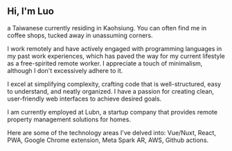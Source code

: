 ## Hi, I'm Luo

a Taiwanese currently residing in Kaohsiung. You can often find me in coffee shops, tucked away in unassuming corners.

I work remotely and have actively engaged with programming languages in my past work experiences, which has paved the way for my current lifestyle as a free-spirited remote worker. I appreciate a touch of minimalism, although I don't excessively adhere to it.

I excel at simplifying complexity, crafting code that is well-structured, easy to understand, and neatly organized. I have a passion for creating clean, user-friendly web interfaces to achieve desired goals.

I am currently employed at Lubn, a startup company that provides remote property management solutions for homes.

Here are some of the technology areas I've delved into:
Vue/Nuxt, React, PWA, Google Chrome extension, Meta Spark AR, AWS, Github actions.
